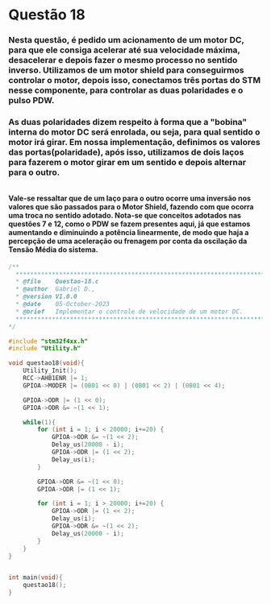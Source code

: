 # Questão 18

### Nesta questão, é pedido um acionamento de um motor DC, para que ele consiga acelerar até sua velocidade máxima, desacelerar e depois fazer o mesmo processo no sentido inverso. Utilizamos de um motor shield para conseguirmos controlar o motor, depois isso, conectamos três portas do STM nesse componente, para controlar as duas polaridades e o pulso PDW.
#####
### As duas polaridades dizem respeito à forma que a "bobina" interna do motor DC será enrolada, ou seja, para qual sentido o motor irá girar. Em nossa implementação, definimos os valores das portas(polaridade), após isso, utilizamos de dois laços para fazerem o motor girar em um sentido e depois alternar para o outro.
######
#### Vale-se ressaltar que de um laço para o outro ocorre uma inversão nos valores que são passados para o Motor Shield, fazendo com que ocorra uma troca no sentido adotado. Nota-se que conceitos adotados nas questões 7 e 12, como o PDW se fazem presentes aqui, já que estamos aumentando e diminuindo a potência linearmente, de modo que haja a percepção de uma aceleração ou frenagem por conta da oscilação da Tensão Média do sistema.

```C
/**
  ******************************************************************************
  * @file    Questao-18.c 
  * @author  Gabriel D.,
  * @version V1.0.0
  * @date    05-October-2023
  * @brief   Implementar o controle de velocidade de um motor DC.
  ******************************************************************************
*/

#include "stm32f4xx.h"
#include "Utility.h"

void questao18(void){
	Utility_Init();
	RCC->AHB1ENR |= 1;
	GPIOA->MODER |= (0B01 << 0) | (0B01 << 2) | (0B01 << 4);

	GPIOA->ODR |= (1 << 0);
	GPIOA->ODR &= ~(1 << 1);

	while(1){
		for (int i = 1; i < 20000; i+=20) {
			GPIOA->ODR &= ~(1 << 2);
			Delay_us(20000 - i);
			GPIOA->ODR |= (1 << 2);
			Delay_us(i);
		}

		GPIOA->ODR &= ~(1 << 0);
		GPIOA->ODR |= (1 << 1);

		for (int i = 1; i > 20000; i+=20) {
			GPIOA->ODR |= (1 << 2);
			Delay_us(i);
			GPIOA->ODR &= ~(1 << 2);
			Delay_us(20000 - i);
		}
	}
}


int main(void){
    questao18();
}
```
